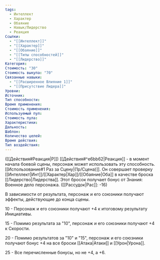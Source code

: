 ```yaml
---
tags:
  - Интеллект
  - Характер
  - Обаяние
  - Навык/Лидерство
  - Реакция
Ссылки:
  - "[[Интеллект]]"
  - "[[Характер]]"
  - "[[Обаяние]]"
  - "[[Типы способностей]]"
  - "[[Лидерство]]"
Категория: 
Стоимость: "30"
Стоимость выкупа: "70"
Связанные навыки:
  - "[[Расширенное Влияние 1]]"
  - "[[Присутствие Лидера]]"
Уровни:
Источник:
Тип способности:
Время применения:
Стоимость применения:
Используемый пул:
Стоимость пула:
Характеристики:
Дальность:
Шаблон:
Количество целей:
Время действия:
Тип воздействия:
---
```

([[Действия#Реакция|Р]]) [[Действия#^e6bb62|Реакция]] - в момент начала боевой сцены, персонаж может использовать эту способность. [[Использование#1 Раз за Сцену|(1р/Сцена)]]. 
Он совершает проверку [[Интеллект|Инт]]/[[Характер|Хар]]/[[Обаяние|Оба]] в качестве броска [[Лидерство|Лидерства]]. Этот бросок получает бонус от Знания: Военное дело персонажа. ([[Рассудок|Рас]]: -16)

В зависимости от результата, персонаж и его союзники получают эффекты, действующие до конца сцены. 

10 - Персонаж и его союзники получают +4 к итоговому результату Инициативы.

15 - Помимо результата за "10", персонаж и его союзники получают +4 к Скорости.

20 - Помимо результатов за "10" и "15", персонаж и его союзники получают бонус +4 на все броски [[Атака|Атаки]] и [[Урон|Урона]].

25 - Все перечисленные бонусы, но не +4, а +6. 